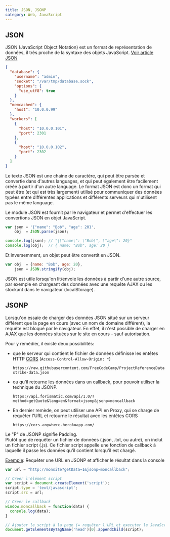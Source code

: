 ```yaml
---
title: JSON, JSONP
category: Web, JavaScript
---
```


## JSON

JSON (JavaScript Object Notation) est un format de représentation de données,
il très proche de la syntaxe des objets JavaScript.
[Voir article JSON](json.md)

``` json
{
  "database": {
    "username": "admin",
    "socket": "/var/tmp/database.sock", 
    "options": {
      "use_utf8": true
    }
  },
  "memcached": {
    "host": "10.0.0.99"
  },
  "workers": [
    {
      "host": "10.0.0.101", 
      "port": 2301
    }, 
    {
      "host": "10.0.0.102", 
      "port": 2302
    }
  ]
}
```

Le texte JSON est une chaîne de caractère, qui peut être parsée et convertie dans d'autres languages, et qui peut également être facilement créée à partir d'un autre language. Le format JSON est donc un format qui peut être (et qui est très largement) utilisé pour communiquer des données typées entre différentes applications et différents serveurs qui n'utilisent pas le même language.

Le module JSON est fournit par le navigateur et permet d'effectuer les convertions JSON en objet JavaScript.

``` js
var json = '{"name": "Bob", "age": 20}',
    obj  = JSON.parse(json);

console.log(json); // "{\"name\": \"Bob\", \"age\": 20}"
console.log(obj);  // { name: "Bob", age: 20 }
```

Et inversemment, un objet peut être convertit en JSON.

``` js
var obj  = {name: "Bob", age: 20},
    json = JSON.stringify(obj);
```

JSON est utile lorsqu'on lit/envoie les données à partir d'une autre source,
par exemple en chargeant des données avec une requête AJAX ou les stockant dans le navigateur (localStorage).

## JSONP

Lorsqu'on essaie de charger des données JSON situé sur un serveur différent que la page en cours
(avec un nom de domaine différent), la requête est bloqué par le navigateur.
En effet, il n'est possible de charger en AJAX que les données situées sur le site en cours - sauf autorisation.

Pour y remédier, il existe deux possibilités:
* que le serveur qui contient le fichier de données définisse les entêtes HTTP [CORS](https://developer.mozilla.org/fr/docs/Web/HTTP/CORS) (`Access-Control-Allow-Origin: *`)

      https://raw.githubusercontent.com/FreeCodeCamp/ProjectReferenceData/master/meteorite-strike-data.json

* ou qu'il retourne les données dans un callback, pour pouvoir utiliser la technique du JSONP.

      https://api.forismatic.com/api/1.0/?method=getQuote&lang=en&format=jsonp&jsonp=moncallback

* En dernier remède, on peut utiliser une API en Proxy, qui se charge de requêter l'URL
  et retourne le résultat avec les entêtes CORS

      https://cors-anywhere.herokuapp.com/

Le "P" de JSONP signifie Padding.  
Plutôt que de requêter un fichier de données (.json, .txt, ou autre), on inclut un fichier script (.js).
Ce fichier script appelle une fonction de callback à laquelle il passe les données qu'il contient lorsqu'il est chargé.

<ins>Exemple</ins>: Requêter une URL en JSONP et afficher le résultat dans la console

``` js
var url = "http://monsite?getData=1&jsonp=moncallback";

// Creer l'élément script
var script = document.createElement('script');
script.type = 'text/javascript';
script.src = url;

// Creer le callback
window.moncallback = function(data) {
  console.log(data);
}

// Ajouter le script à la page (= requêter l'URL et executer le JavaScript qu'elle retourne)
document.getElementsByTagName('head')[0].appendChild(script);
```
